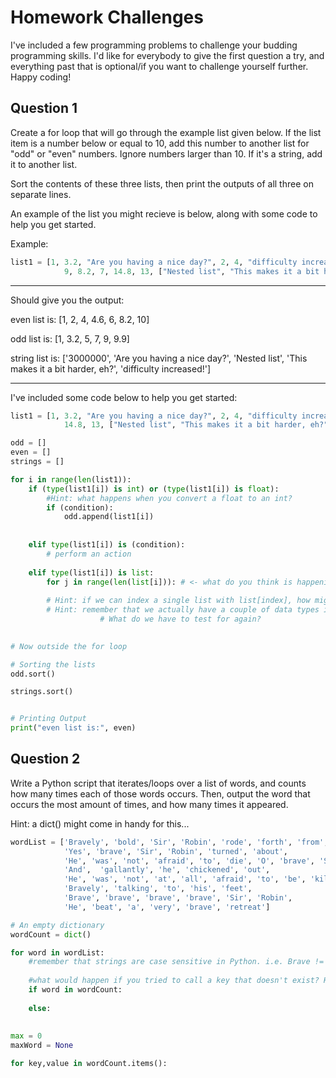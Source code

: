 # Homework Challenges

I've included a few programming problems to challenge your budding programming skills. I'd like for everybody to give the first question a try, and everything past that is optional/if you want to challenge yourself further. Happy coding!

## Question 1

Create a for loop that will go through the example list given below. If the list item is a number below or equal to 10, add this number to another list for "odd" or "even" numbers. Ignore numbers larger than 10. If it's a string, add it to another list.

Sort the contents of these three lists, then print the outputs of all three on separate lines.

An example of the list you might recieve is below, along with some code to help you get started.

Example:
```python
list1 = [1, 3.2, "Are you having a nice day?", 2, 4, "difficulty increased!", 10, 15, 11.5, 5, 6, 
            9, 8.2, 7, 14.8, 13, ["Nested list", "This makes it a bit harder, eh?", "3000000", 4.6], 9.9]
```
---
Should give you the output:

even list is: [1, 2, 4, 4.6, 6, 8.2, 10]

odd list is: [1, 3.2, 5, 7, 9, 9.9]

string list is: ['3000000', 'Are you having a nice day?', 'Nested list', 'This makes it a bit harder, eh?', 'difficulty increased!']

---

I've included some code below to help you get started:

```python
list1 = [1, 3.2, "Are you having a nice day?", 2, 4, "difficulty increased!", 10, 15, 11.5, 5, 6, 9, 8.2, 7, 
            14.8, 13, ["Nested list", "This makes it a bit harder, eh?", "3000000", 4.6],9.9]

odd = []
even = []
strings = []

for i in range(len(list1)):
    if (type(list1[i]) is int) or (type(list1[i]) is float):
        #Hint: what happens when you convert a float to an int?
        if (condition):
            odd.append(list1[i])
        
        
    elif type(list1[i]) is (condition):
        # perform an action
        
    elif type(list1[i]) is list:
        for j in range(len(list[i])): # <- what do you think is happening on this line?
        
        # Hint: if we can index a single list with list[index], how might we index a list within a list?
        # Hint: remember that we actually have a couple of data types inside our list. 
                    # What do we have to test for again?
        

# Now outside the for loop

# Sorting the lists
odd.sort()

strings.sort()


# Printing Output
print("even list is:", even)
```



## Question 2

Write a Python script that iterates/loops over a list of words, and counts how many times each of those words occurs. Then, output the word that occurs the most amount of times, and how many times it appeared.

Hint: a dict() might come in handy for this...

``` python
wordList = ['Bravely', 'bold', 'Sir', 'Robin', 'rode', 'forth', 'from', 'Camelot',
            'Yes', 'brave', 'Sir', 'Robin', 'turned', 'about',
            'He', 'was', 'not', 'afraid', 'to', 'die', 'O', 'brave', 'Sir', 'Robin',
            'And',  'gallantly', 'he', 'chickened', 'out',
            'He', 'was', 'not', 'at', 'all', 'afraid', 'to', 'be', 'killed', 'in', 'nasty', 'ways',
            'Bravely', 'talking', 'to', 'his', 'feet',
            'Brave', 'brave', 'brave', 'brave', 'Sir', 'Robin',
            'He', 'beat', 'a', 'very', 'brave', 'retreat']

# An empty dictionary
wordCount = dict()

for word in wordList:
    #remember that strings are case sensitive in Python. i.e. Brave != brave. How could we fix this while counting?
    
    #what would happen if you tried to call a key that doesn't exist? How do you fix that?
    if word in wordCount:
        
    else:
        
    
max = 0
maxWord = None

for key,value in wordCount.items():
    
```

